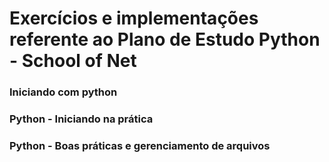 # Exercícios e implementações referente ao Plano de Estudo Python - School of Net

### Iniciando com python
### Python - Iniciando na prática
### Python - Boas práticas e gerenciamento de arquivos